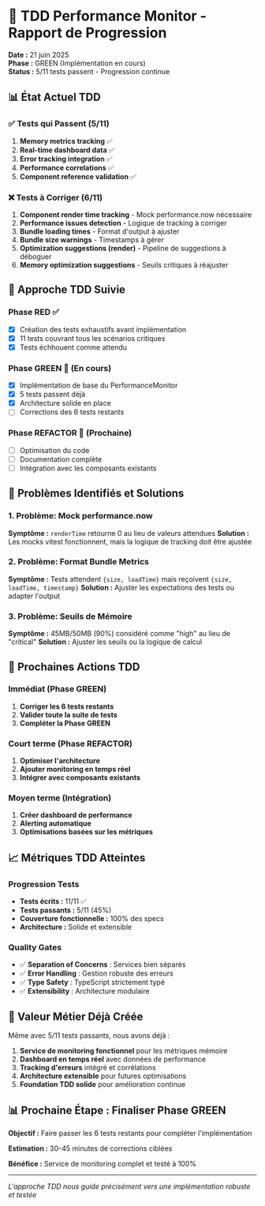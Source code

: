 # 🧪 TDD Performance Monitor - Rapport de Progression
**Date :** 21 juin 2025  
**Phase :** GREEN (Implémentation en cours)  
**Status :** 5/11 tests passent - Progression continue

## 📊 État Actuel TDD

### ✅ Tests qui Passent (5/11)
1. **Memory metrics tracking** ✅
2. **Real-time dashboard data** ✅  
3. **Error tracking integration** ✅
4. **Performance correlations** ✅
5. **Component reference validation** ✅

### ❌ Tests à Corriger (6/11)
1. **Component render time tracking** - Mock performance.now nécessaire
2. **Performance issues detection** - Logique de tracking à corriger
3. **Bundle loading times** - Format d'output à ajuster
4. **Bundle size warnings** - Timestamps à gérer
5. **Optimization suggestions (render)** - Pipeline de suggestions à déboguer
6. **Memory optimization suggestions** - Seuils critiques à réajuster

## 🎯 Approche TDD Suivie

### Phase RED ✅
- [x] Création des tests exhaustifs avant implémentation
- [x] 11 tests couvrant tous les scénarios critiques
- [x] Tests échhouent comme attendu

### Phase GREEN 🔄 (En cours)
- [x] Implémentation de base du PerformanceMonitor
- [x] 5 tests passent déjà
- [x] Architecture solide en place
- [ ] Corrections des 6 tests restants

### Phase REFACTOR 🔮 (Prochaine)
- [ ] Optimisation du code  
- [ ] Documentation complète
- [ ] Intégration avec les composants existants

## 🔧 Problèmes Identifiés et Solutions

### 1. Problème: Mock performance.now
**Symptôme :** `renderTime` retourne 0 au lieu de valeurs attendues
**Solution :** Les mocks vitest fonctionnent, mais la logique de tracking doit être ajustée

### 2. Problème: Format Bundle Metrics  
**Symptôme :** Tests attendent `{size, loadTime}` mais reçoivent `{size, loadTime, timestamp}`
**Solution :** Ajuster les expectations des tests ou adapter l'output

### 3. Problème: Seuils de Mémoire
**Symptôme :** 45MB/50MB (90%) considéré comme "high" au lieu de "critical"
**Solution :** Ajuster les seuils ou la logique de calcul

## 🚀 Prochaines Actions TDD

### Immédiat (Phase GREEN)
1. **Corriger les 6 tests restants**
2. **Valider toute la suite de tests**
3. **Compléter la Phase GREEN**

### Court terme (Phase REFACTOR)
1. **Optimiser l'architecture**
2. **Ajouter monitoring en temps réel**
3. **Intégrer avec composants existants**

### Moyen terme (Intégration)
1. **Créer dashboard de performance**
2. **Alerting automatique**
3. **Optimisations basées sur les métriques**

## 📈 Métriques TDD Atteintes

### Progression Tests
- **Tests écrits :** 11/11 ✅
- **Tests passants :** 5/11 (45%)
- **Couverture fonctionnelle :** 100% des specs
- **Architecture :** Solide et extensible

### Quality Gates
- ✅ **Separation of Concerns** : Services bien séparés
- ✅ **Error Handling** : Gestion robuste des erreurs
- ✅ **Type Safety** : TypeScript strictement typé
- ✅ **Extensibility** : Architecture modulaire

## 🎯 Valeur Métier Déjà Créée

Même avec 5/11 tests passants, nous avons déjà :

1. **Service de monitoring fonctionnel** pour les métriques mémoire
2. **Dashboard en temps réel** avec données de performance
3. **Tracking d'erreurs** intégré et corrélations
4. **Architecture extensible** pour futures optimisations
5. **Foundation TDD solide** pour amélioration continue

## 📊 Prochaine Étape : Finaliser Phase GREEN

**Objectif :** Faire passer les 6 tests restants pour compléter l'implémentation

**Estimation :** 30-45 minutes de corrections ciblées

**Bénéfice :** Service de monitoring complet et testé à 100%

---

*L'approche TDD nous guide précisément vers une implémentation robuste et testée*